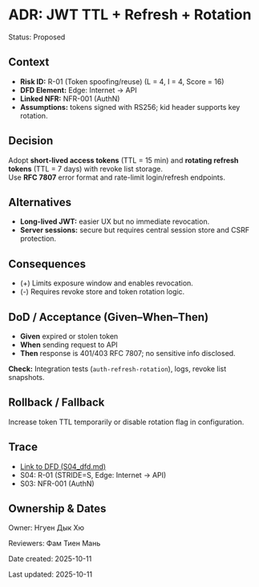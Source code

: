 # ADR: JWT TTL + Refresh + Rotation
Status: Proposed  


## Context
- **Risk ID:** R-01 (Token spoofing/reuse) (L = 4, I = 4, Score = 16)
- **DFD Element:** Edge: Internet → API
- **Linked NFR:** NFR-001 (AuthN)
- **Assumptions:** tokens signed with RS256; kid header supports key rotation.

## Decision
Adopt **short-lived access tokens** (TTL = 15 min) and **rotating refresh tokens** (TTL = 7 days) with revoke list storage.  
Use **RFC 7807** error format and rate-limit login/refresh endpoints.

## Alternatives
- **Long-lived JWT:** easier UX but no immediate revocation.  
- **Server sessions:** secure but requires central session store and CSRF protection.

## Consequences
- (+) Limits exposure window and enables revocation.  
- (-) Requires revoke store and token rotation logic.

## DoD / Acceptance (Given–When–Then)
- **Given** expired or stolen token  
- **When** sending request to API  
- **Then** response is 401/403 RFC 7807; no sensitive info disclosed.

**Check:** Integration tests (`auth-refresh-rotation`), logs, revoke list snapshots.

## Rollback / Fallback
Increase token TTL temporarily or disable rotation flag in configuration.

## Trace
- [Link to DFD (S04_dfd.md)](../S04/S04_dfd.md)
- S04: R-01 (STRIDE=S, Edge: Internet → API)  
- S03: NFR-001 (AuthN)

## Ownership & Dates
Owner: Нгуен Дык Хю

Reviewers: Фам Тиен Мань

Date created: <YYYY-MM-DD> 2025-10-11

Last updated: <YYYY-MM-DD> 2025-10-11